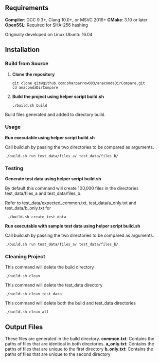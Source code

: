 ## Requirements
**Compiler**: GCC 9.3+, Clang 10.0+, or MSVC 2019+
**CMake**: 3.10 or later
**OpenSSL**: Required for SHA-256 hashing

Originally developed on Linux Ubuntu 16.04

## Installation
### Build from Source 
1. **Clone the repository**
   
   ```
   git clone git@github.com:sharparrow003/anacondaDirCompare.git
   cd anacondaDirCompare
   ```
2. **Build the project using helper script build.sh**
   
   ```
   ./build.sh build
   ```
   
  Build files generated and added to directory build.
### Usage
**Run executable using helper script build.sh**
   
   Call build.sh by passing the two directories to be compared as arguments.
   ```
   ./build.sh run test_data/files_a/ test_data/files_b/
   ```

### Testing
**Generate test data using helper script build.sh**

   By default this command will create 100,000 files in the directories test_data/files_a and test_data/files_b.
   
   Refer to test_data/expected_common.txt, test_data/a_only.txt and test_data/b_only.txt for 

  ```
   ./build.sh create_test_data
  ```

**Run executable with sample test data using helper script build.sh**

  Call build.sh by passing the two directories to be compared as arguments.
   ```
   ./build.sh run test_data/files_a/ test_data/files_b/
   ```

### Cleaning Project
  This command will delete the build directory
  
   ```
   ./build.sh clean
   ```

This command will delete the test_data directory
  
   ```
   ./build.sh clean_test_data
   ```

This command will delete both the build and test_data directories
  
   ```
   ./build.sh clean_all
   ```

## Output Files
These files are generated in the build directory.
**common.txt**: Contains the paths of files that are identical in both directories.
**a_only.txt**: Contains the paths of files that are unique to the first directory
**b_only.txt**: Contains the paths of files that are unique to the second directory
